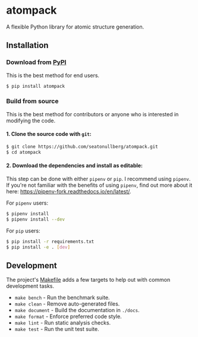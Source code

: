 # atompack
A flexible Python library for atomic structure generation.

## Installation

### Download from [PyPI](https://pypi.org/project/atompack/)

This is the best method for end users.

```bash
$ pip install atompack
```

### Build from source

This is the best method for contributors or anyone who is interested in modifying the code.

#### 1. Clone the source code with `git`:

```bash
$ git clone https://github.com/seatonullberg/atompack.git
$ cd atompack
```

#### 2. Download the dependencies and install as editable:

This step can be done with either `pipenv` or `pip`. I recommend using `pipenv`. If you're not familiar with the benefits of using `pipenv`, find out more about it here: https://pipenv-fork.readthedocs.io/en/latest/.

For `pipenv` users:

```bash
$ pipenv install
$ pipenv install --dev
```

For `pip` users:

```bash
$ pip install -r requirements.txt
$ pip install -e . [dev]
```

## Development

The project's [Makefile](Makefile) adds a few targets to help out with common development tasks.

* `make bench` - Run the benchmark suite.
* `make clean` - Remove auto-generated files.
* `make document` - Build the documentation in `./docs`.
* `make format` - Enforce preferred code style.
* `make lint` - Run static analysis checks.
* `make test` - Run the unit test suite.
